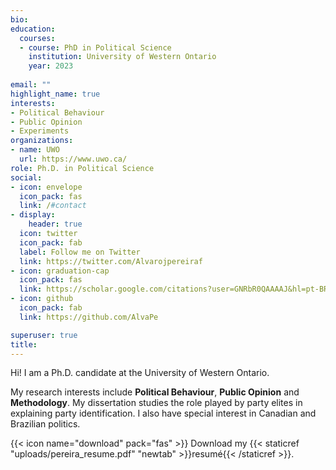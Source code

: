 ```yaml
---
bio: 
education:
  courses:
  - course: PhD in Political Science
    institution: University of Western Ontario
    year: 2023
    
email: ""
highlight_name: true
interests:
- Political Behaviour
- Public Opinion
- Experiments
organizations:
- name: UWO
  url: https://www.uwo.ca/
role: Ph.D. in Political Science
social:
- icon: envelope
  icon_pack: fas
  link: /#contact
- display:
    header: true
  icon: twitter
  icon_pack: fab
  label: Follow me on Twitter
  link: https://twitter.com/Alvarojpereiraf
- icon: graduation-cap
  icon_pack: fas
  link: https://scholar.google.com/citations?user=GNRbR0QAAAAJ&hl=pt-BR
- icon: github
  icon_pack: fab
  link: https://github.com/AlvaPe

superuser: true
title:
---
```


Hi! I am a Ph.D. candidate at the University of Western Ontario. 

My research interests include **Political Behaviour**, **Public Opinion** and **Methodology**. My dissertation studies the role played by party elites in explaining party identification. I also have special interest in Canadian and Brazilian politics.


{{< icon name="download" pack="fas" >}} Download my {{< staticref "uploads/pereira_resume.pdf" "newtab" >}}resumé{{< /staticref >}}.
